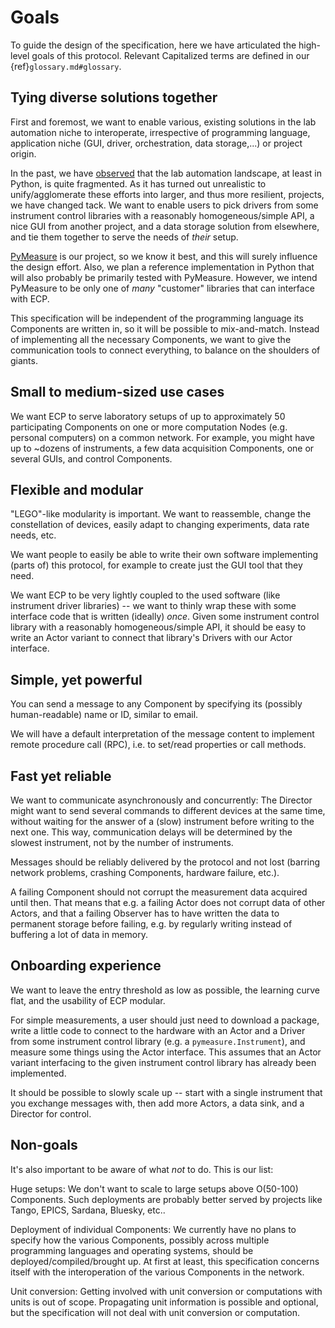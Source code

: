 # Goals
To guide the design of the specification, here we have articulated the high-level goals of this protocol. Relevant Capitalized terms are defined in our {ref}`glossary.md#glossary`.

## Tying diverse solutions together
First and foremost, we want to enable various, existing solutions in the lab automation niche to interoperate, irrespective of programming language, application niche (GUI, driver, orchestration, data storage,...) or project origin.

In the past, we have [observed](https://github.com/pymeasure/python-lab-automation-landscape) that the lab automation landscape, at least in Python, is quite fragmented.
As it has turned out unrealistic to unify/agglomerate these efforts into larger, and thus more resilient, projects, we have changed tack.
We want to enable users to pick drivers from some instrument control libraries with a reasonably homogeneous/simple API, a nice GUI from another project, and a data storage solution from elsewhere, and tie them together to serve the needs of _their_ setup.

[PyMeasure](https://pymeasure.readthedocs.io) is our project, so we know it best, and this will surely influence the design effort.
Also, we plan a reference implementation in Python that will also probably be primarily tested with PyMeasure.
However, we intend PyMeasure to be only one of _many_ "customer" libraries that can interface with ECP.

This specification will be independent of the programming language its Components are written in, so it will be possible to mix-and-match.
Instead of implementing all the necessary Components, we want to give the communication tools to connect everything, to balance on the shoulders of giants.

## Small to medium-sized use cases
We want ECP to serve laboratory setups of up to approximately 50 participating Components on one or more computation Nodes (e.g. personal computers) on a common network.
For example, you might have up to ~dozens of instruments, a few data acquisition Components, one or several GUIs, and control Components.

## Flexible and modular
"LEGO"-like modularity is important. We want to reassemble, change the constellation of devices, easily adapt to changing experiments, data rate needs, etc.

We want people to easily be able to write their own software implementing (parts of) this protocol, for example to create just the GUI tool that they need.

We want ECP to be very lightly coupled to the used software (like instrument driver libraries) -- we want to thinly wrap these with some interface code that is written (ideally) _once_.
Given some instrument control library with a reasonably homogeneous/simple API, it should be easy to write an Actor variant to connect that library's Drivers with our Actor interface.

## Simple, yet powerful
You can send a message to any Component by specifying its (possibly human-readable) name or ID, similar to email.

We will have a default interpretation of the message content to implement remote procedure call (RPC), i.e. to set/read properties or call methods.

## Fast yet reliable
We want to communicate asynchronously and concurrently: The Director might want to send several commands to different devices at the same time, without waiting for the answer of a (slow) instrument before writing to the next one.
This way, communication delays will be determined by the slowest instrument, not by the number of instruments.

Messages should be reliably delivered by the protocol and not lost (barring network problems, crashing Components, hardware failure, etc.).

A failing Component should not corrupt the measurement data acquired until then.
That means that e.g. a failing Actor does not corrupt data of other Actors, and that a failing Observer has to have written the data to permanent storage before failing, e.g. by regularly writing instead of buffering a lot of data in memory.

## Onboarding experience
We want to leave the entry threshold as low as possible, the learning curve flat, and the usability of ECP modular.

For simple measurements, a user should just need to download a package, write a little code to connect to the hardware with an Actor and a Driver from some instrument control library (e.g. a `pymeasure.Instrument`), and measure some things using the Actor interface.
This assumes that an Actor variant interfacing to the given instrument control library has already been implemented.

It should be possible to slowly scale up -- start with a single instrument that you exchange messages with, then add more Actors, a data sink, and a Director for control.

## Non-goals
It's also important to be aware of what _not_ to do.
This is our list:

Huge setups: We don't want to scale to large setups above O(50-100) Components.
Such deployments are probably better served by projects like Tango, EPICS, Sardana, Bluesky, etc..

Deployment of individual Components: We currently have no plans to specify how the various Components, possibly across multiple programming languages and operating systems, should be deployed/compiled/brought up. At first at least, this specification concerns itself with the interoperation of the various Components in the network.

Unit conversion: Getting involved with unit conversion or computations with units is out of scope.
Propagating unit information is possible and optional, but the specification will not deal with unit conversion or computation.
